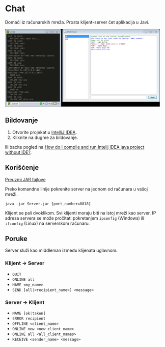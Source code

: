 # Chat

Domaći iz računarskih mreža. Prosta klijent-server čet aplikacija u Javi.

![screenshot](doc/screenshot.png)

## Bildovanje

1. Otvorite projekat u [IntelliJ IDEA](https://www.jetbrains.com/idea/download/).
2. Kliknite na dugme za bildovanje.

Ili bacite pogled na [How do I compile and run Intelij IDEA java project without IDE?](https://stackoverflow.com/questions/22857478/how-do-i-compile-and-run-intelij-idea-java-project-without-ide).

## Korišćenje

[Preuzmi JAR fajlove](doc/Chat.zip)

Preko komandne linije pokrenite server na jednom od računara u vašoj mreži.

```
java -jar Server.jar [port_number=8818]
```

Klijent se pali dvoklikom. Svi klijenti moraju biti na istoj mreži kao server. IP adresa servera se može pročitati pokretanjem `ipconfig` (Windows) ili `ifconfig` (Linux) na serverskom računaru.

## Poruke

Server služi kao middleman između klijenata uglavnom. 

### Klijent → Server

* `QUIT`
* `ONLINE all`
* `NAME <my_name>`
* `SEND [all|<recipient_name>] <message>`

### Server → Klijent
* `NAME [ok|taken]`
* `ERROR recipient`
* `OFFLINE <client_name>`
* `ONLINE new <new_client_name>`
* `ONLINE all <all_client_names>`
* `RECEIVE <sender_name> <message>`
